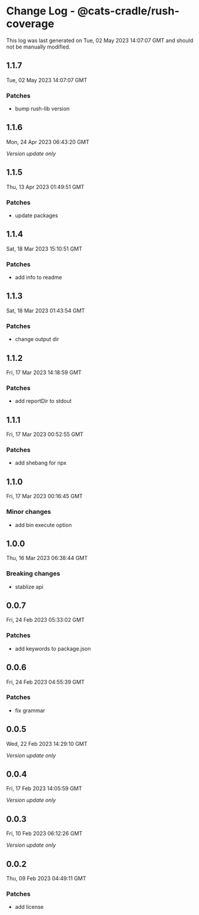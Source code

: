 # Change Log - @cats-cradle/rush-coverage

This log was last generated on Tue, 02 May 2023 14:07:07 GMT and should not be manually modified.

## 1.1.7
Tue, 02 May 2023 14:07:07 GMT

### Patches

- bump rush-lib version

## 1.1.6
Mon, 24 Apr 2023 06:43:20 GMT

_Version update only_

## 1.1.5
Thu, 13 Apr 2023 01:49:51 GMT

### Patches

- update packages 

## 1.1.4
Sat, 18 Mar 2023 15:10:51 GMT

### Patches

- add info to readme

## 1.1.3
Sat, 18 Mar 2023 01:43:54 GMT

### Patches

- change output dir

## 1.1.2
Fri, 17 Mar 2023 14:18:59 GMT

### Patches

- add reportDir to stdout

## 1.1.1
Fri, 17 Mar 2023 00:52:55 GMT

### Patches

- add shebang for npx

## 1.1.0
Fri, 17 Mar 2023 00:16:45 GMT

### Minor changes

- add bin execute option

## 1.0.0
Thu, 16 Mar 2023 06:38:44 GMT

### Breaking changes

- stablize api

## 0.0.7
Fri, 24 Feb 2023 05:33:02 GMT

### Patches

- add keywords to package.json

## 0.0.6
Fri, 24 Feb 2023 04:55:39 GMT

### Patches

- fix grammar

## 0.0.5
Wed, 22 Feb 2023 14:29:10 GMT

_Version update only_

## 0.0.4
Fri, 17 Feb 2023 14:05:59 GMT

_Version update only_

## 0.0.3
Fri, 10 Feb 2023 06:12:26 GMT

_Version update only_

## 0.0.2
Thu, 09 Feb 2023 04:49:11 GMT

### Patches

- add license

